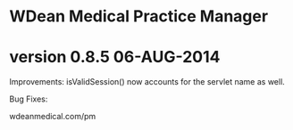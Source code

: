 # WDean Medical Practice Manager
# version 0.8.5  06-AUG-2014

Improvements:
isValidSession() now accounts for the servlet name as well.

Bug Fixes:

wdeanmedical.com/pm